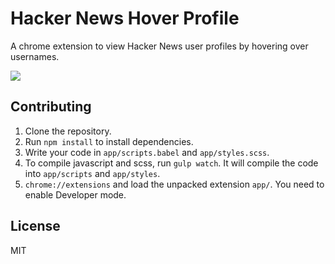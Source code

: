 # Hacker News Hover Profile

A chrome extension to view Hacker News user profiles by hovering over usernames.

![](https://github.com/sungwoncho/hacker-news-hover-profile/blob/master/demo.gif)

## Contributing

1. Clone the repository.
2. Run `npm install` to install dependencies.
3. Write your code in `app/scripts.babel` and `app/styles.scss`.
4. To compile javascript and scss, run `gulp watch`. It will compile the code
into `app/scripts` and `app/styles`.
5. `chrome://extensions` and load the unpacked extension `app/`. You need to
enable Developer mode.

## License

MIT
